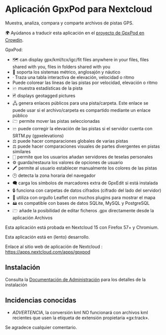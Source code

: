 # Aplicación GpxPod para Nextcloud

Muestra, analiza, compara y comparte archivos de pistas GPS.

🌍 Ayúdanos a traducir esta aplicación en el [proyecto de GpxPod en Crowdin](https://crowdin.com/project/gpxpod).

GpxPod:

* 🗺  can display gpx/kml/tcx/igc/fit files anywhere in your files, files shared with you, files in folders shared with you
* 📏 soporta los sistemas métrico, anglosajón y náutico
* · Traza una tabla interactiva de elevación, velocidad o ritmo
* Puede colorear las líneas de las pistas por velocidad, elevación o ritmo
* 🗠 muestra estadísticas de la pista
* 🖻  displays geotagged pictures
* 🖧 genera enlaces públicos para una pista/carpeta. Este enlace se puede usar si el archivo/carpeta es compartido mediante un enlace público
* 🗁 permite mover las pistas seleccionadas
* 🗠 puede corregir la elevación de las pistas si el servidor cuenta con SRTM.py (gpxelevations)
* ⚖ puede hacer comparaciones globales de varias pistas
* ⚖ puede hacer comparaciones visuales de partes divergentes en pistas similares
* 🀆 permite que los usuarios añadan servidores de teselas personales
* ⚙ guarda/restaura los valores de opciones de usuario
* 🖍 permite al usuario establecer manualmente los colores de las pistas
* 🕑 detecta la zona horaria del navegador
* 🗬 carga los símbolos de marcadores extra de GpxEdit si está instalada
* 🔒 funciona con carpetas de datos cifrados (cifrado del lado del servidor)
* 🍂 utiliza con orgullo Leaflet con muchos plugins para mostrar el mapa
* 🖴 es compatible con bases de datos SQLite, MySQL y PostgreSQL
* 🗁 añade la posibilidad de editar ficheros .gpx directamente desde la aplicación Archivos

Esta aplicación está probada en Nextcloud 15 con Firefox 57+ y Chromium.

Esta aplicación está en (lento) desarrollo.

Enlace al sitio web de aplicación de Nextcloud : https://apps.nextcloud.com/apps/gpxpod

## Instalación

Consulta la [Documentación de Administración](https://gitlab.com/eneiluj/gpxpod-oc/wikis/admindoc) para los detalles de la instalación

## Incidencias conocidas

* *ADVERTENCIA*, la conversión kml NO funcionará con archivos kml recientes que usen la etiqueta de extensión propietaria «gx:track».

Se agradece cualquier comentario.
